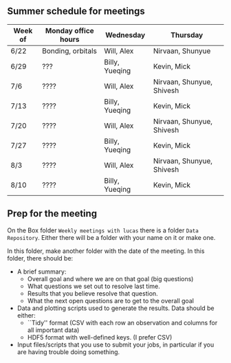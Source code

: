 ## Summer schedule for meetings

Week of | Monday office hours | Wednesday | Thursday 
--------|--------------------|-----------|---------
6/22    | Bonding, orbitals   | Will, Alex | Nirvaan, Shunyue|
6/29    | ???   | Billy, Yueqing | Kevin, Mick |
7/6     | ????  | Will, Alex  | Nirvaan, Shunyue, Shivesh | 
7/13     | ????  | Billy, Yueqing  | Kevin, Mick | 
7/20     | ????  | Will, Alex  | Nirvaan, Shunyue, Shivesh | 
7/27     | ????  | Billy, Yueqing  | Kevin, Mick | 
8/3   | ????  | Will, Alex  | Nirvaan, Shunyue, Shivesh | 
8/10    | ????  | Billy, Yueqing  | Kevin, Mick | 

## Prep for the meeting

On the Box folder `Weekly meetings with lucas` there is a folder `Data Repository`. Either there will be a folder with your name on it or make one. 

In this folder, make another folder with the date of the meeting. In this folder, there should be: 
 * A brief summary: 
    - Overall goal and where we are on that goal (big questions)
    - What questions we set out to resolve last time. 
    - Results that you believe resolve that question. 
    - What the next open questions are to get to the overall goal
* Data and plotting scripts used to generate the results. Data should be either:
    - ``Tidy'' format (CSV with each row an observation and columns for all important data)
    - HDF5 format with well-defined keys. (I prefer CSV)
* Input files/scripts that you use to submit your jobs, in particular if you are having trouble doing something.